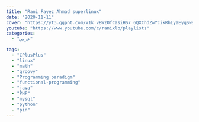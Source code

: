 ```yaml
---
title: "Rani Fayez Ahmad superlinux"
date: "2020-11-11"
cover: "https://yt3.ggpht.com/V1k_vBWzOfCasiHS7_6QXChdZwYcikRhLyaEygSwsOoXca-xD2uf1gqEKmc2cgyX1ngG1P7yqQ=s88-c-k-c0x00ffffff-no-rj"
youtube: "https://www.youtube.com/c/ranixlb/playlists"
categories:
  - "عربي"

tags:
  - "CPlusPlus"
  - "linux"
  - "math"
  - "groovy"
  - "Programming paradigm"
  - "functional-programming"
  - "java"
  - "PHP"
  - "mysql"
  - "python"
  - "pin"
---
```



